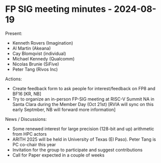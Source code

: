 # FP SIG meeting minutes - 2024-08-19

Present:
- Kenneth Rovers (Imagination)
- Al Martin (Akeana)
- Cay Blomqvist (individual)
- Michael Kennedy (Qualcomm)
- Nicolas Brunie (SiFive)
- Peter Tang (Rivos Inc)

Actions:
- Create feedback form to ask people for interest/feedback on FP8 and BF16 [KR, NB]
- Try to organize an in-person FP-SIG meeting at RISC-V Summit NA in Santa Clara during the Member Day (Oct 21st) [RVIA will sync on this early Septmber, NB will forward more information]

News / Discussions:        
- Some renewed interest for large precision (128-bit and up) arithmetic from HPC actors
- ARITH 2025 will be held in University of Texas (El Paso). Peter Tang is PC co-chair this year
- Invitation for the group to participate and suggest contributions 
- Call for Paper expected in a couple of weeks
